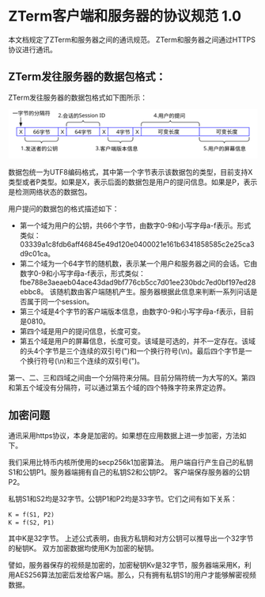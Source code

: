 # ZTerm客户端和服务器的协议规范 1.0

本文档规定了ZTerm和服务器之间的通讯规范。 ZTerm和服务器之间通过HTTPS协议进行通讯。

## ZTerm发往服务器的数据包格式：

ZTerm发往服务器的数据包格式如下图所示：

![](x0007.svg)

数据包统一为UTF8编码格式，其中第一个字节表示该数据包的类型，目前支持X类型或者P类型。如果是X，表示后面的数据包是用户的提问信息。如果是P，表示是检测网络状态的数据包。

用户提问的数据包的格式描述如下：
- 第一个域为用户的公钥，共66个字节，由数字0-9和小写字母a-f表示。形式类似：03339a1c8fdb6aff46845e49d120e0400021e161b6341858585c2e25ca3d9c01ca。 
- 第二个域为一个64字节的随机数，表示某一个用户和服务器之间的会话。它由数字0-9和小写字母a-f表示，形式类似：fbe788e3aeaeb04ace43dad9bf776cb5cc7d01ee230bdc7ed0bf197ed28ebbc8。 该随机数由客户端随机产生。服务器根据此信息来判断一系列问话是否属于同一个session。
- 第三个域是4个字节的客户端版本信息，由数字0-9和小写字母a-f表示，目前是0810。
- 第四个域是用户的提问信息，长度可变。
- 第五个域是用户的屏幕信息，长度可变。该域是可选的，并不一定存在。该域的头4个字节是三个连续的双引号(")和一个换行符号(\n)。最后四个字节是一个换行符号(\n)和三个连续的双引号(")。

第一、二、三和四域之间由一个分隔符来分隔。目前分隔符统一为大写的X。第四和第五个域没有分隔符，可以通过第五个域的四个特殊字符来界定边界。

## 加密问题
通讯采用https协议，本身是加密的。如果想在应用数据上进一步加密，方法如下。

我们采用比特币内核所使用的secp256k1加密算法。 用户端自行产生自己的私钥S1和公钥P1。服务器端拥有自己的私钥S2和公钥P2。 客户端保存服务器的公钥P2。

私钥S1和S2均是32字节。公钥P1和P2均是33字节。它们之间有如下关系：
```
K = f(S1, P2)
K = f(S2, P1)
```
其中K是32字节。 上述公式表明，由我方私钥和对方公钥可以推导出一个32字节的秘钥K。 双方加密数据均使用K为加密的秘钥。

譬如，服务器保存的视频是加密的，加密秘钥Kv是32字节，服务器端采用K，利用AES256算法加密后发给客户端。那么，只有拥有私钥S1的用户才能够解密视频数据。

